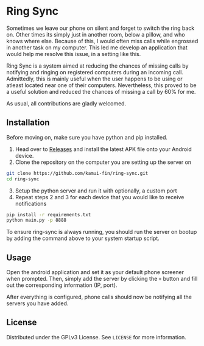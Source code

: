 # Ring Sync

Sometimes we leave our phone on silent and forget to switch the ring back on.
Other times its simply just in another room, below a pillow, and who knows where else.
Because of this, I would often miss calls while engrossed in another task on my computer.
This led me develop an application that would help me resolve this issue, in a setting like this.

Ring Sync is a system aimed at reducing the chances of missing calls by notifying and ringing on registered computers during an incoming call.
Admittedly, this is mainly useful when the user happens to be using or atleast located near one of their computers. Nevertheless, this proved to be a useful solution and reduced the chances of missing a call by 60% for me.

As usual, all contributions are gladly welcomed.

## Installation

Before moving on, make sure you have python and pip installed.

1. Head over to [Releases](https://github.com/kamui-fin/ring-sync/releases) and install the latest APK file onto your Android device.
2. Clone the repository on the computer you are setting up the server on

```sh
git clone https://github.com/kamui-fin/ring-sync.git
cd ring-sync
```

3. Setup the python server and run it with optionally, a custom port
4. Repeat steps 2 and 3 for each device that you would like to receive notifications

```sh
pip install -r requirements.txt
python main.py -p 8888
```

To ensure ring-sync is always running, you should run the server on bootup by adding the command above to your system startup script.

## Usage

Open the android application and set it as your default phone screener when prompted. Then, simply add the server by clicking the `+` button and fill out the corresponding information (IP, port). 

After everything is configured, phone calls should now be notifying all the servers you have added.

## License

Distributed under the GPLv3 License. See `LICENSE` for more information.

